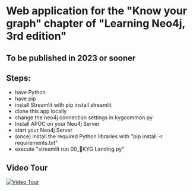 # Web application for the "Know your graph" chapter of "Learning Neo4j, 3rd edition" 
## To be published in 2023 or sooner

## Steps:
* have Python
* have pip
* install Streamlit with pip install streamlit
* clone this app locally
* change the neo4j connection settings in kygcommon.py
* Install APOC on your Neo4j Server 
* start your Neo4j Server
* (once) install the required Python libraries with "pip install -r requirements.txt"
* execute  "streamlit run 00_🧠KYG Landing.py"



## Video Tour

[![Video Tour](https://img.youtube.com/vi/4RbJErGQgac/0.jpg)](https://www.youtube.com/watch?v=4RbJErGQgac)